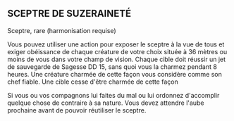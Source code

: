 ## SCEPTRE DE SUZERAINETÉ

Sceptre, rare (harmonisation requise)

Vous pouvez utiliser une action pour exposer le sceptre à la
vue de tous et exiger obéissance de chaque créature de votre
choix située à 36 mètres ou moins de vous dans votre champ
de vision. Chaque cible doit réussir un jet de sauvegarde de
Sagesse DD 15, sans quoi vous la charmez pendant 8 heures.
Une créature charmée de cette façon vous considère comme
son chef fiable. Une cible cesse d'être charmée de cette façon

Si vous ou vos compagnons lui faites du mal ou lui ordonnez
d'accomplir quelque chose de contraire à sa nature. Vous devez
attendre l'aube prochaine avant de pouvoir réutiliser le sceptre.
